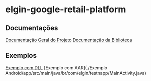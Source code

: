 # elgin-google-retail-platform

## Documentações

[Documentação Geral do Projeto](./Docs/README.md)
[Documentação da Biblioteca](./Docs/Documentação_Biblioteca.pdf)

## Exemplos

[Exemplo com DLL](./Exemplo_Python/exemplo.py)
[Exemplo com AAR](./Exemplo Android/app/src/main/java/br/com/elgin/testnapp/MainActivity.java)
